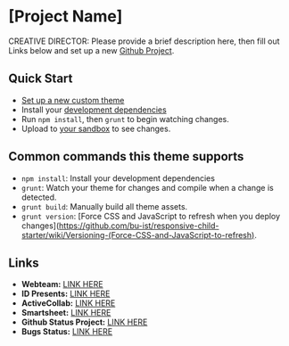 # [Project Name]

CREATIVE DIRECTOR: Please provide a brief description here, then fill out Links below
and set up a new [Github Project](https://github.com/bu-ist/responsive-child-starter/wiki/Setting-up-Github-Projects).

## Quick Start

- [Set up a new custom theme](https://github.com/bu-ist/responsive-child-starter/wiki/Setting-up-new-custom-themes)
- Install your [development dependencies](https://github.com/bu-ist/responsive-child-starter/wiki/Install-development-dependencies)
- Run  `npm install`, then `grunt` to begin watching changes.
- Upload to [your sandbox](http://sites.bu.edu/marcom-team/departments/interactive-design/interactive-design-workflow/development/sandboxes-overview/) to see changes.

## Common commands this theme supports

- `npm install`: Install your development dependencies
- `grunt`: Watch your theme for changes and compile when a change is detected.
- `grunt build`: Manually build all theme assets.
- `grunt version`: [Force CSS and JavaScript to refresh when you deploy changes](https://github.com/bu-ist/responsive-child-starter/wiki/Versioning-(Force-CSS-and-JavaScript-to-refresh).

## Links

- **Webteam:** [LINK HERE]()
- **ID Presents:** [LINK HERE]()
- **ActiveCollab:** [LINK HERE]()
- **Smartsheet:** [LINK HERE]()
- **Github Status Project:** [LINK HERE]()
- **Bugs Status:** [LINK HERE]()